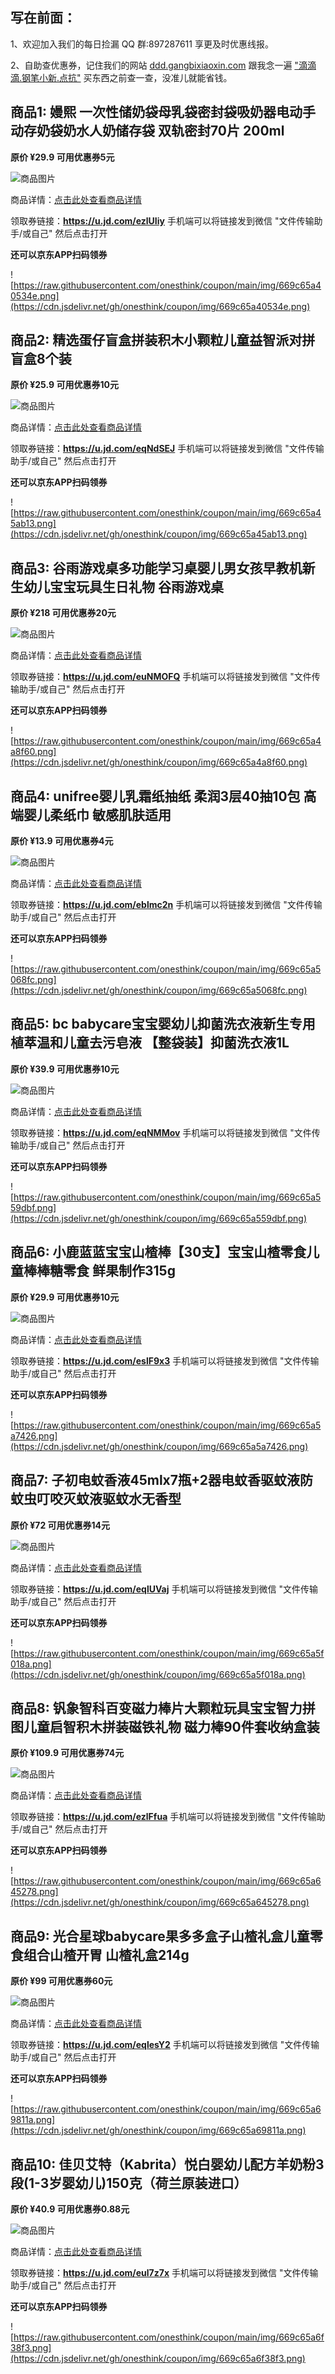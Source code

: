 ## 写在前面：

1、欢迎加入我们的每日捡漏 QQ 群:897287611 享更及时优惠线报。

2、自助查优惠券，记住我们的网站 [ddd.gangbixiaoxin.com](https://ddd.gangbixiaoxin.com) 跟我念一遍 ["滴滴滴.钢笔小新.点抗"](https://ddd.gangbixiaoxin.com) 买东西之前查一查，没准儿就能省钱。

## 商品1: 嫚熙 一次性储奶袋母乳袋密封袋吸奶器电动手动存奶袋奶水人奶储存袋 双轨密封70片 200ml

**原价 ¥29.9 可用优惠券5元**

![商品图片](http://img14.360buyimg.com/n1/jfs/t1/238036/13/22483/86400/669a9a4fF0af84b39/ea83de6ff333c90a.jpg)

商品详情：[点击此处查看商品详情](https://union-click.jd.com/jdc?e=1003156031&amp;p=JF8BAdQJK1olXwIDUVdYC0wRAV8IGloQXgIKU1paD08TBl9MRANLAjZbERscSkAJHTRQRA1CCVkdDwtCWhVLHTdNTwcKBENeCVAfUg8bUDNKeRlnOnUFIToeVjRiaChMW18dNFtROlxeDhVLRGZNfFtvNmFyJwArClxXDxtxaz5hLlNBIic1bj9OfCx_YjtNOWUDEikFVTJ1Sj1OewBlDWFbEhc9ekp0YW5oWyxNB2BgHSIbfyJnUxhrYAxhJGJSIwddVDx-UT9zfCcTOE5hIjkCViNFZRB6eDgUSQV1Izw5bj8WY2hoaT98KQdpFT4VcCljWQRNbSl2LnJxNx8rYRZgYCdrRyx8OWJ7JxcBfjJvW19obixSI19hLjwrUD1kAjlBTgNhKQRUWFJtCXsUAm8PEl0SWw8HZG5dCHtWbWkBE1kdXDYDZF5bC0sTAGsPHlMQWQEyVFZaOJy6u7qCqo6d5NKc3Inkr56ev7uWk2slbQUyVF9cCksTBG4KG2slXQUyV24DZkpEBWcLTgsSM1tKEBkUAR1MbW8KH1gWWAQEXG5fCUoVAV84KwhJH2RAJjkuDz5zQDF3bjBSGUYGXDcAWyUVAGlWRxwcGGECLjU6eDhJdW04G2s)

领取券链接：**https://u.jd.com/ezlUIiy** 手机端可以将链接发到微信 "文件传输助手/或自己" 然后点击打开

**还可以京东APP扫码领券**

![https://raw.githubusercontent.com/onesthink/coupon/main/img/669c65a40534e.png](https://cdn.jsdelivr.net/gh/onesthink/coupon/img/669c65a40534e.png)

## 商品2: 精选蛋仔盲盒拼装积木小颗粒儿童益智派对拼 盲盒8个装

**原价 ¥25.9 可用优惠券10元**

![商品图片](http://img14.360buyimg.com/n1/jfs/t1/50949/7/24525/203106/669919f6F54d2b517/437c962178279ae5.jpg)

商品详情：[点击此处查看商品详情](https://union-click.jd.com/jdc?e=1003156031&amp;p=JF8BAdQJK1olXwIDUFtfDkgfAl8IGlsVXAcBU15YCUMXB19MRANLAjZbERscSkAJHTRQRA1CCVkdDwtCWhVLHTdNTwcKBENeCVAfUg8bQCxqHD1mGQZ-Dx4iaB5ocAt2G19dCXJqOlwDST5UZwZDXSR3G1VSLwMDflxXDxtxazliPmFGIFw1aj9kZDB8Yj9NOWJqEig_Uix1SgdObC5lO2FbBhc9QEtnYSYJWzhdB29gVSIbfDJFZhhsTgxhJGJSIxciTD1uYwZzfCcTOE5hIjkCViNFZRNqeBIUVHEANy0-CThTYB10cixhKkRiHDo0fwIXQRlxcz51LnlBNCwpbSh1YDN_cj9yKnV5FSgkcBMnXmtIeCEVKU5iDTglck9DeTl_TQJXLQoOZF9tC0oXBGYOHF0cWDYyVF5tSSUXBWYIH1oXWTYDZF5bC0sTAGsPH1sSXA8yVFZaOJy6u7qCqo6d5NKc3Inkr56ev7uWk2slbQUyVF9cCksTBG4KG2slXQUyV24DZkpEBW0JSAwVM1tKEBkUWE5PbW8KH1MUXAcFVG5fCUoVAV84KxhWPwFkJxpddBBXfA9dZChxIwYGHAopYCUVXS59WD98FkB9NhgOWDBKXRk4G2s)

领取券链接：**https://u.jd.com/eqNdSEJ** 手机端可以将链接发到微信 "文件传输助手/或自己" 然后点击打开

**还可以京东APP扫码领券**

![https://raw.githubusercontent.com/onesthink/coupon/main/img/669c65a45ab13.png](https://cdn.jsdelivr.net/gh/onesthink/coupon/img/669c65a45ab13.png)

## 商品3: 谷雨游戏桌多功能学习桌婴儿男女孩早教机新生幼儿宝宝玩具生日礼物 谷雨游戏桌

**原价 ¥218 可用优惠券20元**

![商品图片](http://img14.360buyimg.com/n1/jfs/t1/231485/18/9047/162080/65814543Fbf36cef1/7838e263f997af44.jpg)

商品详情：[点击此处查看商品详情](https://union-click.jd.com/jdc?e=1003156031&amp;p=JF8BAacJK1olXgYGV1hVDEsTBV8PE1sVWA4DU1ZUCntTXDdWRGtMGENDFlVDFhBPXDlfTwQKBlMdBgABFhNSVzMXQh5JAAhADhpRARxvcGsOaARhNV9FKSYCUAsXRSZRfCFxMwRYCSEKdjQSeTd9fgxPBE5SHUkdBDwVWQ1_eCxKKW9qBCcuYxxwcQh3bAFTWmNaMyE-CCxXZyd_ZywUBEJnDDk0f0peRwpQeCR1BGVAICc9UDx0cC5-YglxKU95ESYtYwBDShNIby5UDX9mJwkpcT9xdAx_WixsPWJ2HD5JCj4ncB1-aSsUPVphUkQ6Dy9fCilRckFOPQoOZF9tC0oXBGYOHF0cWDYyVF5tSSUXAmwAGV0QXTYDZF5bC0sTAGsPH1kcXwYyVFZaOJy6u7qCqo6d5NKc3Inkr56ev7uWk2slbQUyVF9cCksTBG4KG2slXQUyV24DZkpEBWxcGlITM1tKEBkUWw5SbW8KH1gSXwQKUG5fCUoVAV84K1JCJXUGUi0CfCNORBJwRANVXUBLDTknbCUVWTJ3TCVqWHxaITsKUhJfUyY4G2s)

领取券链接：**https://u.jd.com/euNMOFQ** 手机端可以将链接发到微信 "文件传输助手/或自己" 然后点击打开

**还可以京东APP扫码领券**

![https://raw.githubusercontent.com/onesthink/coupon/main/img/669c65a4a8f60.png](https://cdn.jsdelivr.net/gh/onesthink/coupon/img/669c65a4a8f60.png)

## 商品4: unifree婴儿乳霜纸抽纸 柔润3层40抽10包 高端婴儿柔纸巾 敏感肌肤适用

**原价 ¥13.9 可用优惠券4元**

![商品图片](http://img14.360buyimg.com/n1/jfs/t1/17140/34/20893/98602/66921564F7ec08ead/28df08eb2c611a16.jpg)

商品详情：[点击此处查看商品详情](https://union-click.jd.com/jdc?e=1003156031&amp;p=JF8BAZ8JK1olXDYCVV9cCU0eA28OHFIlGVlaCgFtUQ5SQi0DBUVOBVlUAwoCFxBCHD1WR0VNGFJeSwcYVBYZQTVMFwYcX0ZSMgktTSIQVzRUe1tIJGJJBB4veyUVX2Z1Ej8cOVAKPVojWEl_CgwfW1dhJHZnIy06ST1-dw18UiRJJXNlLTwEaElgcWd4eQJ9GWV3Lyw_QStcYA0BSD9hPQR1HFc-ahFgXRhqcwhuPmVBIjcpbTx0eCp_QSxICH9DCig4STFgZAtOYyJhOHJhKx8pCjtHdDZdTGtsNQFAJz9aFi5NUyxaYBpIGG5RBwYbBEcnAl8LGlsSVAAFUldYOHsXA19edVsUXAcCUFZdC0snAl8IHVgVWQUGU1pZAEIeM28AHGvC8L7X3u-IgPLDneffovzA1LrWytZtOHsUM28JGlkVWQEDVl5tOEsUM2w4RTUUDgAKUVcNDSVKSytPUg5NXGgCVlpdAEsUCmc4GVoUXwQyZG4AAUlXUwlfax58WlJZCD5dVTJzSD9IaSh7X1oLKVc5AS9BCwYMZQsXNQ9hZF5t)

领取券链接：**https://u.jd.com/eblmc2n** 手机端可以将链接发到微信 "文件传输助手/或自己" 然后点击打开

**还可以京东APP扫码领券**

![https://raw.githubusercontent.com/onesthink/coupon/main/img/669c65a5068fc.png](https://cdn.jsdelivr.net/gh/onesthink/coupon/img/669c65a5068fc.png)

## 商品5: bc babycare宝宝婴幼儿抑菌洗衣液新生专用植萃温和儿童去污皂液 【整袋装】抑菌洗衣液1L

**原价 ¥39.9 可用优惠券10元**

![商品图片](http://img14.360buyimg.com/n1/jfs/t1/73062/29/26507/42922/6699fa34F9c93be4d/729684a54fd35cc5.jpg)

商品详情：[点击此处查看商品详情](https://union-click.jd.com/jdc?e=1003156031&amp;p=JF8BAdoJK1olXwIDUFlfC0oWBF8IGlodXwcBU1ZfDUkSBV9MRANLAjZbERscSkAJHTRQRA1CCVkdDwtCWhVLHTdNTwcKBENeCVAfUg8bAxVVRVJpP09mUwwpYCJUQTJ6cFNXD25_Olw4YAhtAjVsSxBJPkRGE1kPd1xXDxtxaz5sPm1GIFw1WDxedCp_cglNOWVyEioFUit1SgtObBBmKmFYPBcrakpxYW5gWztnB1VgVSIbfyJkdAxBbAxhJGJSIxcqSz1-cz9zfCcTOE5hIjkCViNFZRNobzhxW2UANDgqez8Sdx10cixhKQNiLSEqaBJgRBlhTi1iLgcKNzw9WChPYCh8Yj9zJGUCCykkbC9sY3sKbk8XKDZxHyInWihXWA9-XzALAEdqJy4AEh13D2M4GmsWXAYFXVhaDkISM18IG2tUMwAEXFpaDHsWM28OGFsRXgIFUFZcDUknA2cPK4y45dOI5YvVsZ-Ji7ixvI6c4dKc3G5tOEgnA24JGVsRWgcAVG5tCEgnAF9WdVpGVQYBXFheZhZfRyhBTBwXMwYAUF5dDkgUBF8KGloXXzYyZF4nVRUefw1Bf1xHKW5rFxwAeiAfQT1gZjUXOG5BLl8HbBtcXwxKXxwSD3kyVG4)

领取券链接：**https://u.jd.com/eqNMMov** 手机端可以将链接发到微信 "文件传输助手/或自己" 然后点击打开

**还可以京东APP扫码领券**

![https://raw.githubusercontent.com/onesthink/coupon/main/img/669c65a559dbf.png](https://cdn.jsdelivr.net/gh/onesthink/coupon/img/669c65a559dbf.png)

## 商品6: 小鹿蓝蓝宝宝山楂棒【30支】宝宝山楂零食儿童棒棒糖零食 鲜果制作315g

**原价 ¥29.9 可用优惠券10元**

![商品图片](http://img14.360buyimg.com/n1/jfs/t1/23975/14/20531/145964/6697b1a4F6aeaf19f/aa15dfe7cc4b092b.jpg)

商品详情：[点击此处查看商品详情](https://union-click.jd.com/jdc?e=1003156031&amp;p=JF8BAbUJK1olXwIDUF1bDE4VAV8IGloUWQICUF9bCk8nRzBQRQQlBENHFRxWFlVMWzBeTA9KQl1XSwwDVFVPRjtUBAJQAVsMFgQZBD5zXRZOWAJAVQJ5MB4KdxFVXCx4HlpRAWgAJyFcbD9yBWYOEjxtPXxEXBdKSEdjeh9tbChmHnJ7MDspQSBUexpsfjlMXAR2DFc0ahFjRw9DYzt3XHZJNCxVfy9kAm1reVJ2P1xpFT0VdBtsYAxLbSJpDXJbIxkqUjxKVhZWQSwXAHRmHRcDcDJjZhtrYAViJGJlIBcqX3tFYBxBEzxnBmVQLhs7Ww5Maw5ecEV1UQoyVW5eCUsQCmkPHVIQbTYCVG4fZh5DVyxbRh9BhLCZjf_J3-2x2taJz9CzbQcyVFheCE8UB2gPGlIWVDYCXFlt3-av1uW5ztOsiZiKg-f63cKr1_GAK2slXjYCVV9fCE8QAm0IK2sVXjYBZAAzCRgRAW5bTFh7AE5GExcEARB5A20ME1oWXw4BZFxcCUkVM184bj9LJEBBDQtVDDBzQzh3QRlKHnYHVRoBZklkfG5sbz4TVAALMyY9cg0fSl8IKw)

领取券链接：**https://u.jd.com/eslF9x3** 手机端可以将链接发到微信 "文件传输助手/或自己" 然后点击打开

**还可以京东APP扫码领券**

![https://raw.githubusercontent.com/onesthink/coupon/main/img/669c65a5a7426.png](https://cdn.jsdelivr.net/gh/onesthink/coupon/img/669c65a5a7426.png)

## 商品7: 子初电蚊香液45mlx7瓶+2器电蚊香驱蚊液防蚊虫叮咬灭蚊液驱蚊水无香型

**原价 ¥72 可用优惠券14元**

![商品图片](http://img14.360buyimg.com/n1/jfs/t1/229072/4/23381/96833/66978f7eF888bcd9f/5cbfe1ea7d2216a5.jpg)

商品详情：[点击此处查看商品详情](https://union-click.jd.com/jdc?e=1003156031&amp;p=JF8BAagJK1olXwIDUFtfCEwQA18IGloUXQUGUlhbAUInRzBQRQQlBENHFRxWFlVMWzBeTA9KQl1XSwwDVFVPRjtUBAJQAVsMFgQZBCNOQGZhSA5QGmF1AShcYExTBTtxbQkcD2gAXF4KUS1yc2dhWCgQWUIBAwNKSEdjeh9tbCh2H3F7BjopQUtLexpseDlMJQR1Nlc9ahF_RxhtYzl3FHJJIxZVey9kd21oU1JzP196UT00fzlsYAxLbSJpDXFLVB8pbDxKVhZJWjtnNmZgI1cacDJjZhtrUhlhAmZkIwcIX3txRxUIfEVLL2VVBDxHEitnf2ZwcihlUQoyVW5eCUsQCmkPHVIQbTYCVG4LZksWAm4JGlIVWgIyVW5dDkgXB2wMHFwWXgADZF5VD3vArtfdkerA1b_WytaKsezCitPchdMlbTYBZF5cCUkXB2gJGVslbQYBZF1tViUWUGYOTAtFCmhfHBoaQRNFVgEIGV8WXAUAXFhtCkoWAW04K2t9BEULPQ0ITQxwdDp-GjMSGQBWLSgPARl5AWcITAJzOHYKPR0uDU9TADhVK1sl)

领取券链接：**https://u.jd.com/eqlUVaj** 手机端可以将链接发到微信 "文件传输助手/或自己" 然后点击打开

**还可以京东APP扫码领券**

![https://raw.githubusercontent.com/onesthink/coupon/main/img/669c65a5f018a.png](https://cdn.jsdelivr.net/gh/onesthink/coupon/img/669c65a5f018a.png)

## 商品8: 钒象智科百变磁力棒片大颗粒玩具宝宝智力拼图儿童启智积木拼装磁铁礼物 磁力棒90件套收纳盒装

**原价 ¥109.9 可用优惠券74元**

![商品图片](http://img14.360buyimg.com/n1/jfs/t1/227750/36/13801/128564/65d7fabcF22c43275/76c218a6edeaa584.jpg)

商品详情：[点击此处查看商品详情](https://union-click.jd.com/jdc?e=1003156031&amp;p=JF8BAdwJK1olXwMAVlhbDUIRAF8IGlsUVAQLVVlYCU8XCl9MRANLAjZbERscSkAJHTRQRA1CCVkdDwtCWhVLHTdNTwcKBENeCVAfUg8bBD17Qh0WI3lqKgEeUC1jAmdzfg5XAgJ4OlwUWhBFdg5WRw1nPU9AIgcHDFxXDxtxazliLgZHIjctbz9kZCx8Yg1NOWJQEj4vUi91AhtOey5mLWFbMBc-QEtnYSZOWy9NB2NgVTYbfBR8dBtBGwxhJGJSIC06TTxuVQpzfCcTOE5hIjkCViNFZRNbbC9qA3FdLA09UQ0fYA1ocjthLkRiVi0taDhrBhhhTT51BHlDNyctbT9lYCh8Yj9yKl91CilfeClsY3sKbk8XKDYKIURaUjl0Aw1UfTkSLXxWAz0BUT5RD2M4GmsWXAYFXVhaDkISM18IG2tUMwYHXFpZDUkeM244G10WXQIBUFlaCkwVB18IE1wliqu6gdTs3cOu1_GAzOKyiI--gMDVOHsnAF8IGloXXQIFVVxdOHsXAF8LKwV7XFUKVF9fXUN5XidMXBJOCVJsVFxZCE0TAWgLK1kUXAQAZG5tDxlkWikLZSR9I1lBDDgpCUNsZjpKRF9vMwRLBgUPfSpJXzl6exJXK19YUG5dOA)

领取券链接：**https://u.jd.com/ezlFfua** 手机端可以将链接发到微信 "文件传输助手/或自己" 然后点击打开

**还可以京东APP扫码领券**

![https://raw.githubusercontent.com/onesthink/coupon/main/img/669c65a645278.png](https://cdn.jsdelivr.net/gh/onesthink/coupon/img/669c65a645278.png)

## 商品9: 光合星球babycare果多多盒子山楂礼盒儿童零食组合山楂开胃 山楂礼盒214g

**原价 ¥99 可用优惠券60元**

![商品图片](http://img14.360buyimg.com/n1/jfs/t1/243413/6/12863/114231/668257e7F189934ee/9ead2193c036db9b.jpg)

商品详情：[点击此处查看商品详情](https://union-click.jd.com/jdc?e=1003156031&amp;p=JF8BAdoJK1olXwIDUFlUAU8eA18IGlsUVAYKUllfD0gWBl9MRANLAjZbERscSkAJHTRQRA1CCVkdDwtCWhVLHTdNTwcKBENeCVAfUg8bVip0XQFLHl97Kw0_aEkeARF7eT5xIQBaOlwFVjdSYypNSwRwWW9UKw4gblxXDxtxazliLgZFIicPbzxefC18cjtNOWJ2Eik_Uih1ShtObS5mLmFYIBc-QEpwYSZaWztnB2NgVT4bazJ_ZhhrcAxhJGJSIC0ISz9uYwxzfCcTOE5hIjkCViNFZRB4bBJiHXJrJA09UShWdxZsci9PDwF0PQcqaBJsQw8KQQhiXHFcIiwhaDx1YCh8cjNwKXVXCyg0XixsY3sKbk8XKDZaLTsHUzJCSwxsSzxNHn0YVV0iTVVBD2M4GmsWXAYFXVhaDkISM18IG2tUMwYDUlZZC3sWM28OGFsRXgIFU1peDkonA2cPK4y45dOI5YvVsZ-Ji7ixvI6c4dKc3G5tOEgnA24JGVsRWgcAVG5tCEgnAF9WdVpGWgNWVVpbZhZfRyhBQQRSMwYAUFZfDE8SBV8KGloXXzYyZAsYdA1NXSxRYiRGP2YAXVwjeylyZxMOQzUXBVh-ET4YTRtIZmthTSRFIGAyVG4)

领取券链接：**https://u.jd.com/eqlesY2** 手机端可以将链接发到微信 "文件传输助手/或自己" 然后点击打开

**还可以京东APP扫码领券**

![https://raw.githubusercontent.com/onesthink/coupon/main/img/669c65a69811a.png](https://cdn.jsdelivr.net/gh/onesthink/coupon/img/669c65a69811a.png)

## 商品10: 佳贝艾特（Kabrita）悦白婴幼儿配方羊奶粉3段(1-3岁婴幼儿)150克（荷兰原装进口）

**原价 ¥40.9 可用优惠券0.88元**

![商品图片](http://img14.360buyimg.com/n1/jfs/t1/44729/18/25301/117710/66962799Ff63d8433/0ca16ec00a2b28f7.jpg)

商品详情：[点击此处查看商品详情](https://union-click.jd.com/jdc?e=1003156031&amp;p=JF8BAaUJK1olXwIDUVhYC00RCl8IGFkVXAcCZBoCUBVIMzZNXhpXVhgcDwYCXhxDXHBTTkRHA1ocDBsJVFRORjNVFRlPGQoANzhfSCpxRRFsew58CmNkAAAYUjkXeTlmGQlSPGV2PxoKaDBsATBvThgUSkYOICclaDx0ZCt8byxzKQdAUzwkdzd0AipXfzlqPn92Cls4cR5rdBh_XzlsLnp2IBxYfBR3ahtQeBxiJFRiIC0mSjwVWTdgRD9mKk1DNypcCQpyZxtqbDhiAXB7KDspazBSex8cGS4BX3MyHC4uCxFOXWdrHR9qFF4CECc5cVFrY2MEK1olXgcCU1dbD00eBl84G1slH2jX2NyEjefOu-Deo9MlXDYCUl1dDEgTBGgOGlIQbQYKU26KpfPCid7dk-LBw47V7fmIgffDnec4K2sWbQYDVVxdDEwWAW84K1sWbQUyCjBcW00UAWhfSTVIFUJFHQJdQCUXAWsLG1sTVQ8yVl9cCkknM18KeD0XHWdkEiA5aB5-VApuTwVQB3QCLggzChlQYgx8cB9CPX15VgE6XQgWM284)

领取券链接：**https://u.jd.com/eul7z7x** 手机端可以将链接发到微信 "文件传输助手/或自己" 然后点击打开

**还可以京东APP扫码领券**

![https://raw.githubusercontent.com/onesthink/coupon/main/img/669c65a6f38f3.png](https://cdn.jsdelivr.net/gh/onesthink/coupon/img/669c65a6f38f3.png)

